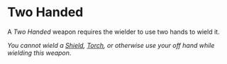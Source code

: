 # Two Handed

A *Two Handed* weapon requires the wielder to use two hands to wield it.

*You cannot wield a [Shield](../Armor%20Properties/Shield%20Property.md), [Torch](../Gear/1%20Coin/Torch.md), or otherwise use your off hand while wielding this weapon*.

